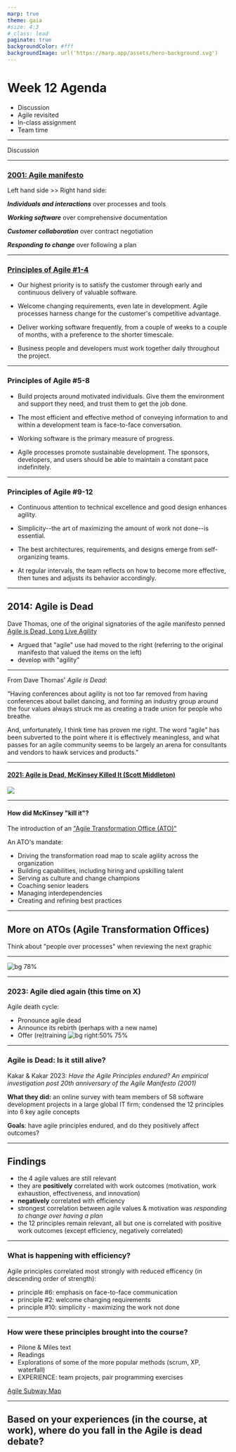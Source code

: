 ```yaml
---
marp: true
theme: gaia
#size: 4:3
#_class: lead
paginate: true
backgroundColor: #fff
backgroundImage: url('https://marp.app/assets/hero-background.svg')
---
```

# Week 12 Agenda
- Discussion
- Agile revisited
- In-class assignment
- Team time

---
<style scoped>
{font-size: 50px;}
</style>

Discussion


---
### [2001: Agile manifesto](https://agilemanifesto.org/)

Left hand side >> Right hand side:

***Individuals and interactions*** over processes and tools 

***Working software*** over comprehensive documentation 

***Customer collaboration*** over contract negotiation 

***Responding to change*** over following a plan

---
### [Principles of Agile #1-4](https://agilemanifesto.org/principles.html)
- Our highest priority is to satisfy the customer through early and continuous delivery of valuable software.

- Welcome changing requirements, even late in development. Agile processes harness change for the customer's competitive advantage.

- Deliver working software frequently, from a couple of weeks to a couple of months, with a preference to the shorter timescale.

- Business people and developers must work together daily throughout the project.

---
### Principles of Agile #5-8

- Build projects around motivated individuals. Give them the environment and support they need, and trust them to get the job done.

- The most efficient and effective method of conveying information to and within a development team is face-to-face conversation.

- Working software is the primary measure of progress.

- Agile processes promote sustainable development. The sponsors, developers, and users should be able to maintain a constant pace indefinitely.

---
### Principles of Agile #9-12

- Continuous attention to technical excellence and good design enhances agility.

- Simplicity--the art of maximizing the amount of work not done--is essential.

- The best architectures, requirements, and designs emerge from self-organizing teams.

- At regular intervals, the team reflects on how to become more effective, then tunes and adjusts its behavior accordingly.

---
## 2014: Agile is Dead
Dave Thomas, one of the original signatories of the agile manifesto penned [Agile is Dead, Long Live Agility](https://pragdave.me/thoughts/active/2014-03-04-time-to-kill-agile.html)

- Argued that "agile" use had moved to the right (referring to the original manifesto that valued the items on the left)
- develop with "agility"

---
From Dave Thomas' _Agile is Dead_:

"Having conferences about agility is not too far removed from having conferences about ballet dancing, and forming an industry group around the four values always struck me as creating a trade union for people who breathe.

And, unfortunately, I think time has proven me right. The word “agile” has been subverted to the point where it is effectively meaningless, and what passes for an agile community seems to be largely an arena for consultants and vendors to hawk services and products."

---
#### [2021: Agile is Dead, McKinsey Killed It (Scott Middleton)](https://medium.com/agileinsider/agile-is-dead-mckinsey-just-killed-it-547df8c6c9df)

![](rsc/agile_dead.webp)

---
#### How did McKinsey "kill it"?
The introduction of an ["Agile Transformation Office (ATO)"](https://www.mckinsey.com/capabilities/people-and-organizational-performance/our-insights/why-an-agile-transformation-office-is-your-ticket-to-real-and-lasting-impact)

An ATO's mandate:
- Driving the transformation road map to scale agility across the organization
- Building capabilities, including hiring and upskilling talent
- Serving as culture and change champions
- Coaching senior leaders
- Managing interdependencies
- Creating and refining best practices

---
## More on ATOs (Agile Transformation Offices)

Think about "people over processes" when reviewing the next graphic 



---
![bg 78%](rsc/ato.png)

---
### 2023: Agile died again (this time on X)
Agile death cycle:
- Pronounce agile dead 
- Announce its rebirth (perhaps with a new name)
- Offer (re)training
![bg right:50% 75%](rsc/agile_dead_again.jpeg)

---
### Agile is Dead: Is it still alive?
Kakar & Kakar 2023:
_Have the Agile Principles endured? An empirical investigation post 20th anniversary of the Agile Manifesto (2001)_

**What they did:** an online survey with team members of 58 
software development projects in a large global IT firm; condensed the 12 principles into 6 key agile concepts

**Goals**: have agile principles endured, and do they positively affect outcomes?

---
## Findings
- the 4 agile values are still relevant
- they are **positively** correlated with work outcomes (motivation, work exhaustion, effectiveness, and innovation)
- **negatively** correlated with efficiency
- strongest correlation between agile values & motivation was _responding to change over having a plan_
- the 12 principles remain relevant, all but one is correlated with positive work outcomes (except efficiency, negatively correlated)

---
### What is happening with efficiency?
Agile principles correlated most strongly with reduced efficency (in descending order of strength): 
- principle #6: emphasis on face-to-face communication
- principle #2: welcome changing requirements
- principle #10: simplicity - maximizing the work not done


---
### How were these principles brought into the course?
- Pilone & Miles text
- Readings
- Explorations of some of the more popular methods (scrum, XP, waterfall)
- EXPERIENCE: team projects, pair programming exercises

[Agile Subway Map](rsc/agile-subway.pdf)

---
## Based on your experiences (in the course, at work), where do you fall in the Agile is dead debate?